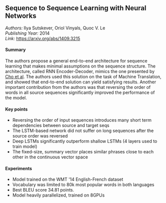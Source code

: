 ## Sequence to Sequence Learning with Neural Networks
_Authors:_ Ilya Sutskever, Oriol Vinyals, Quoc V. Le    
_Publishing Year:_ 2014   
_Link:_ https://arxiv.org/abs/1409.3215   

#### Summary
The authors propose a general end-to-end architecture for sequence learning that makes minimal assumptions on the sequence structure. The architecture, called RNN Encoder-Decoder, mimics the one presented by [Cho et al](notes/learning-phrase-repr.md). The authors used this solution on the task of Machine Translation, and showed that end-to-end solution can yield satisfying results. Another important contribution from the authors was that reversing the order of words in all source sequences significantly improved the performance of the model.

#### Key points
- Reversing the order of input sequences introduces many short term dependencies between source and target seqs
- The LSTM-based network did not suffer on long sequences after the source order was reversed
- Deep LSTMs significantly outperform shallow LSTMs (4 layers used to train model)
- The fixed-size, summary vector places similar phrases close to each other in the continuous vector space

#### Experiments
- Model trained on the WMT '14 English-French dataset
- Vocabulary was limited to 80k most popular words in both languages
- Best BLEU score 34.81 points.
- Model heavily parallelized, trained on 8GPUs
